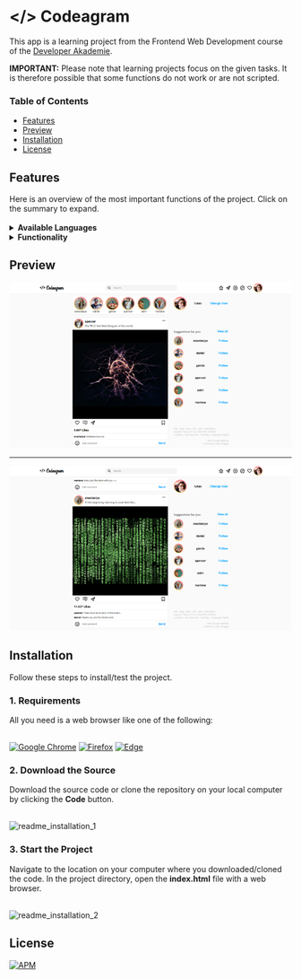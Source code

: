 <h1>&lt/&gt Codeagram</h1>

This app is a learning project from the Frontend Web Development course of the <a href="https://developerakademie.com/">Developer Akademie</a>. 

<b>IMPORTANT:</b> Please note that learning projects focus on the given tasks. It is therefore possible that some functions do not work or are not scripted.
<h3>Table of Contents</h3>

- <a href="#features">Features</a>
- <a href="#preview">Preview</a>
- <a href="#installation">Installation</a>
- <a href="#license">License</a>

<h2 id="features">Features</h2>
Here is an overview of the most important functions of the project. Click on the summary to expand.<br>

<br>
<details><summary><b>Available Languages</b></summary>
  
:heavy_check_mark: English <br>
  
</details>

<details><summary><b>Functionality</b></summary>
  
:heavy_check_mark: Comments can be added to the posts <br>
:heavy_check_mark: Responsive Webdesign <br>
  
</details>

<h2 id="preview">Preview</h2>

![This is an image](/img/preview/main_preview.png)

---

![This is an image](/img/preview/posts_preview.png)


<h2 id="installation">Installation</h2>
Follow these steps to install/test the project.

<h3 id="requirements">1. Requirements</h3>
All you need is a web browser like one of the following:
<br>
<br>

<a href="https://www.google.com/chrome/">![Google Chrome](https://img.shields.io/badge/Google%20Chrome-4285F4?style=for-the-badge&logo=GoogleChrome&logoColor=white)</a>
<a href="https://www.mozilla.org/en-US/firefox/new/">![Firefox](https://img.shields.io/badge/Firefox-FF7139?style=for-the-badge&logo=Firefox-Browser&logoColor=white)</a>
<a href="https://www.microsoft.com/en-US/edge">![Edge](https://img.shields.io/badge/Edge-0078D7?style=for-the-badge&logo=Microsoft-edge&logoColor=white)</a>


<h3>2. Download the Source</h3>
Download the source code or clone the repository on your local computer by clicking the <b>Code</b> button.
<br>
<br>

![readme_installation_1](https://user-images.githubusercontent.com/55922592/161735913-9de1b046-0a0c-448b-80fa-145ee904d8ab.png)


<h3>3. Start the Project</h3>
Navigate to the location on your computer where you downloaded/cloned the code. In the project directory, open the <b>index.html</b> file with a web browser.
<br>
<br>

![readme_installation_2](https://user-images.githubusercontent.com/55922592/161733187-a9ca556c-d21e-4f74-b96d-015082da85d5.png)

<h2 id="license">License</h2>

<a href="https://github.com/LukasVolgger/codeagram/blob/main/LICENSE">![APM](https://img.shields.io/apm/l/vim-mode?label=License&style=for-the-badge)</a>
